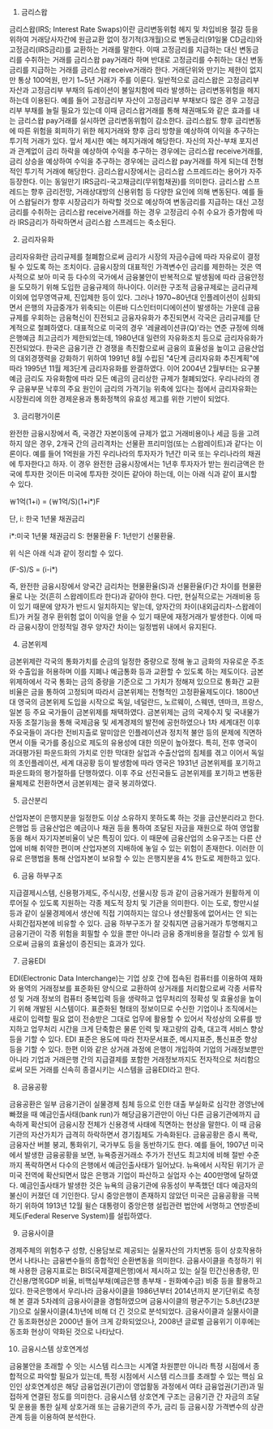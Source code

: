 1. 금리스왑

금리스왑(IRS; Interest Rate Swaps)이란 금리변동위험 헤지 및 차입비용 절감 등을 위하여 거래당사자간에 원금교환 없이 정기적(3개월)으로 변동금리(91일물 CD금리)와 고정금리(IRS금리)를 교환하는 거래를 말한다. 이때 고정금리를 지급하는 대신 변동금리를 수취하는 거래를 금리스왑 pay거래라 하며 반대로 고정금리를 수취하는 대신 변동금리를 지급하는 거래를 금리스왑 receive거래라 한다. 거래단위와 만기는 제한이 없지만 통상 100억원, 만기 1~5년 거래가 주를 이룬다. 일반적으로 금리스왑은 고정금리부자산과 고정금리부 부채의 듀레이션이 불일치함에 따라 발생하는 금리변동위험을 헤지하는데 이용된다. 예를 들어 고정금리부 자산이 고정금리부 부채보다 많은 경우 고정금리부 부채를 늘릴 필요가 있는데 이때 금리스왑거래를 통해 채권매도와 같은 효과를 내는 금리스왑 pay거래를 실시하면 금리변동위험이 감소한다. 금리스왑도 향후 금리변동에 따른 위험을 회피하기 위한 헤지거래와 향후 금리 방향을 예상하여 이익을 추구하는 투기적 거래가 있다. 앞서 제시한 예는 헤지거래에 해당한다. 자신의 자산-부채 포지션과 관계없이 금리 하락을 예상하여 수익을 추구하는 경우에는 금리스왑 receive거래를, 금리 상승을 예상하여 수익을 추구하는 경우에는 금리스왑 pay거래를 하게 되는데 전형적인 투기적 거래에 해당한다. 금리스왑시장에서는 금리스왑 스프레드라는 용어가 자주 등장한다. 이는 동일만기 IRS금리-국고채금리(무위험채권)를 의미한다. 금리스왑 스프레드는 향후 금리전망, 거래상대방의 신용위험 등 다양한 요인에 의해 변동된다. 예를 들어 스왑딜러가 향후 시장금리가 하락할 것으로 예상하여 변동금리를 지급하는 대신 고정금리를 수취하는 금리스왑 receive거래를 하는 경우 고정금리 수취 수요가 증가함에 따라 IRS금리가 하락하면서 금리스왑 스프레드는 축소된다.

2. 금리자유화

금리자유화란 금리규제를 철폐함으로써 금리가 시장의 자금수급에 따라 자유로이 결정될 수 있도록 하는 조치이다. 금융시장의 대표적인 가격변수인 금리를 제한하는 것은 역사적으로 보아 미국 등 다수의 국가에서 금융불안이 반복적으로 발생됨에 따라 금융안정을 도모하기 위해 도입한 금융규제의 하나이다. 이러한 구조적 금융규제로는 금리규제 이외에 업무영역규제, 진입제한 등이 있다. 그러나 1970~80년대 인플레이션이 심화되면서 은행의 자금중개가 위축되는 이른바 디스인터미디에이션이 발생하는 가운데 금융규제를 우회하는 금융혁신이 진전되고 금융자유화가 추진되면서 각국은 금리규제를 단계적으로 철폐하였다. 대표적으로 미국의 경우 '레귤레이션큐(Q)'라는 연준 규정에 의해 은행예금 최고금리가 제한되었는데, 1980년대 일련의 자유화조치 등으로 금리자유화가 진전되었다. 한국은 금융기관 간 경쟁을 촉진함으로써 금융의 효율성을 높이고 금융산업의 대외경쟁력을 강화하기 위하여 1991년 8월 수립된 "4단계 금리자유화 추진계획"에 따라 1995년 11월 제3단계 금리자유화를 완결하였다. 이어 2004년 2월부터는 요구불예금 금리도 자유화함에 따라 모든 예금의 금리상한 규제가 철폐되었다. 우리나라의 경우 금융부문 낙후의 주요 원인이 금리의 가격기능 위축에 있다는 점에서 금리자유화는 시장원리에 의한 경제운용과 통화정책의 유효성 제고를 위한 기반이 되었다.

3. 금리평가이론

완전한 금융시장에서 즉, 국경간 자본이동에 규제가 없고 거래비용이나 세금 등을 고려하지 않은 경우, 2개국 간의 금리격차는 선물환 프리미엄(또는 스왑레이트)과 같다는 이론이다. 예를 들어 1억원을 가진 우리나라의 투자자가 1년간 미국 또는 우리나라의 채권에 투자한다고 하자. 이 경우 완전한 금융시장에서는 1년후 투자자가 받는 원리금액은 한국에 투자한 것이든 미국에 투자한 것이든 같아야 하는데, 이는 아래 식과 같이 표시할 수 있다. 

￦1억(1+i) = (￦1억/S)(1+i*)F 

단, i: 한국 1년물 채권금리

i*:미국 1년물 채권금리 S: 현물환율 F: 1년만기 선물환율.

위 식은 아래 식과 같이 정리할 수 있다.

(F-S)/S = (i-i*)

즉, 완전한 금융시장에서 양국간 금리차는 현물환율(S)과 선물환율(F)간 차이를 현물환율로 나눈 것(흔히 스왑레이트라 한다)과 같아야 한다. 다만, 현실적으로는 거래비용 등이 있기 때문에 양자가 반드시 일치하지는 앟는데, 양자간의 차이(내외금리차-스왑레이트)가 커질 경우 환위험 없이 이익을 얻을 수 있기 때문에 재정거래가 발생한다. 이에 따라 금융시장이 안정적일 경우 양자간 차이는 일정범위 내에서 유지된다.

4. 금본위제

금본위제란 각국의 통화가치를 순금의 일정한 중량으로 정해 놓고 금화의 자유로운 주조와 수출입을 허용하며 이를 지폐나 예금통화 등과 교환할 수 있도록 하는 제도이다. 금본위제하에서 각국 통화는 금의 중량을 기준으로 그 가치가 정해져 있으므로 통화간 교환비율은 금을 통하여 고정되며 따라서 금본위제는 전형적인 고정환율제도이다. 1800년대 영국의 금본위제 도입을 시작으로 독일, 네덜란드, 노르웨이, 스웨덴, 덴마크, 프랑스, 일본 등 주요 국가들이 금본위제를 채택하였다. 금본위제는 금의 국제수지 및 국내물가 자동 조절기능을 통해 국제금융 및 세계경제의 발전에 공헌하였으나 1차 세계대전 이후 주요국들이 과다한 전비지출로 말미암은 인플레이션과 정치적 불안 등의 문제에 직면하면서 이들 국가를 중심으로 제도의 유용성에 대한 의문이 높아졌다. 특히, 전후 영국이 과대평가된 파운드화의 가치로 인한 막대한 실업과 수출산업의 침체를 겪고 이어서 독일의 초인플레이션, 세계 대공황 등이 발생함에 따라 영국은 1931년 금본위제를 포기하고 파운드화의 평가절하를 단행하였다. 이후 주요 선진국들도 금본위제를 포기하고 변동환율체제로 전환하면서 금본위제는 결국 붕괴하였다.

5. 금산분리

산업자본이 은행지분을 일정한도 이상 소유하지 못하도록 하는 것을 금산분리라고 한다. 은행업 등 금융산업은 예금이나 채권 등을 통하여 조달된 자금을 재원으로 하여 영업활동을 해서 자기자본비율이 낮은 특징이 있다. 이 때문에 금융산업의 소유구조는 다른 산업에 비해 취약한 편이며 산업자본의 지배하에 놓일 수 있는 위험이 존재한다. 이러한 이유로 은행법을 통해 산업자본이 보유할 수 있는 은행지분을 4% 한도로 제한하고 있다.

6. 금융 하부구조

지급결제시스템, 신용평가제도, 주식시장, 선물시장 등과 같이 금융거래가 원활하게 이루어질 수 있도록 지원하는 각종 제도적 장치 및 기관을 의미한다. 이는 도로, 항만시설등과 같이 실물경제에서 생산에 직접 기여하지는 않으나 생산활동에 없어서는 안 되는 사회간접자본에 비유할 수 있다. 금융 하부구조가 잘 갖춰지면 금융거래가 투명해지고 금융기관이 각종 위험을 회필할 수 있을 뿐만 아니라 금융 중개비용을 절감할 수 있게 됨으로써 금융의 효율성이 증진되는 효과가 있다.

7. 금융EDI

EDI(Electronic Data Interchange)는 기업 상호 간에 접속된 컴퓨터를 이용하여 재화와 용역의 거래정보를 표준화된 양식으로 교환하여 상거래를 처리함으로써 각종 서류작성 및 거래 정보의 컴퓨터 중복입력 등을 생략하고 업무처리의 정확성 및 효율성을 높이기 위해 개발된 시스템이다. 표준화된 형태의 정보이므로 수신한 기업이나 조직에서는 새로이 입력할 필요 없이 전송받은 그대로 업무에 활용할 수 있어서 작성상의 오류를 방지하고 업무처리 시간을 크게 단축함은 물론 인력 및 재고량의 감축, 대고객 서비스 향상 등을 기할 수 있다. EDI 표준은 용도에 따라 전자문서표준, 메시지표준, 통신표준 향상 등을 기할 수 있다. 한편 이와 같은 상거래 과정에 은행이 개입하여 기업의 거래정보뿐만 아니라 기업과 거래은행 간의 지급결제를 포함한 거래정보까지도 전자적으로 처리함으로써 모든 거래를 신속히 종결시키는 시스템을 금융EDI라고 한다.

8. 금융공황

금융공환은 일부 금융기관이 실물경제 침체 등으로 인한 대출 부실화로 심각한 경영난에 빠졌을 때 예금인출사태(bank run)가 해당금융기관만이 아닌 다른 금융기관에까지 급속하게 확산되어 금융시장 전체가 신용경색 사태에 직면하는 현상을 말한다. 이 때 금융기관의 자산가치가 급격히 하락하면서 경기침체도 가속화된다. 금융공황은 증시 폭락, 금융자산 버블 붕괴, 통화위기, 국가부도 등을 동반하기도 한다. 예를 들어, 1907년 미국에서 발생한 금융굥황을 보면, 뉴욕증권거래소 주가가 전년도 최고치에 비해 절반 수준까지 폭락하면서 다수의 은행에서 예금인출사태가 일어났다. 뉴욕에서 시작된 위기가 곧 미국 전역에 확산되면서 많은 은행과 기업이 파산하고 실업자 수는 400만명에 달하였다. 예금인출사태가 발생한 것은 뉴욕의 금융기관에 유동성이 부족했던 데다 예금자의 불신이 커졌던 데 기인한다. 당시 중앙은행이 존재하지 않았던 미국은 금융공황을 극복하기 위하여 1913년 12월 윌슨 대통령이 중앙은행 설립관련 법안에 서명하고 연방준비제도(Federal Reserve System)를 설립하였다.

9. 금융사이클

경제주체의 위험추구 성향, 신용담보로 제공되는 실물자산의 가치변동 등이 상호작용하면서 나타나는 금융변수들의 종합적인 순환변동을 의미한다. 금융사이클을 측정하기 위해 사용한 금융지표로는 BIS(국제결제은행)에서 제시하고 있는 실질 민간신용총량, 민간신용/명목GDP 비율, 비핵심부채(예금은행 총부채 - 원화예수금) 비중 등을 활용하고 있다. 한국은행에서 우리나라 금융사이클을 1986년부터 2014년까지 분기단위로 측정해 본 결과 5차례의 금융사이클을 경험하였으며 금융사이클의 평균주기는 5.8년(23분기)으로 실물사이클(4.1)년에 비해 더 긴 것으로 분석되었다. 금융사이클과 실물사이클간 동조화현상은 2000년 들어 크게 강화되었으나, 2008년 글로벌 금융위기 이후에는 동조화 현상이 약화된 것으로 나타났다.

10. 금융시스템 상호연계성

금융불안을 초래할 수 잇는 시스템 리스크는 시계열 차원뿐만 아니라 특정 시점에서 종합적으로 파악할 필요가 있는데, 특정 시점에서 시스템 리스크를 초래할 수 있는 핵심 요인인 상호연계성은 해당 금융업권(기관)이 영업활동 과정에서 여타 금융업권(기관)과 밀접하게 연결된 정도를 의미한다. 금융시스템 상호연계 구조는 금융기관 간 자금의 조달 및 운용을 통한 실제 상호거래 또는 금융기관의 주가, 금리 등 금융시장 가격변수의 상관관계 등을 이용하여 분석한다.

